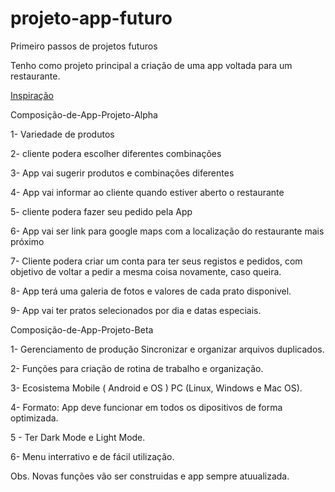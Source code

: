 # projeto-app-futuro
Primeiro passos de projetos futuros 

Tenho como projeto principal a criação de uma app voltada para um restaurante.

[Inspiração](https://pt.goodbarber.com/blog/como-criar-um-app-em-7-passos-faceis-a864/)

Composição-de-App-Projeto-Alpha 

1- Variedade de produtos 

2- cliente podera escolher diferentes combinações

3- App vai sugerir produtos e combinações diferentes

4- App vai informar ao cliente quando estiver aberto o restaurante

5- cliente podera fazer seu pedido pela App

6- App vai ser link para google maps com a localização do restaurante mais próximo

7- Cliente podera criar um conta para ter seus registos e pedidos, com objetivo de voltar a pedir a mesma coisa novamente, caso queira.

8- App terá uma galeria de fotos e valores de cada prato disponivel. 

9- App vai ter pratos selecionados por dia e datas especiais.

Composição-de-App-Projeto-Beta 

1- Gerenciamento de produção Sincronizar e organizar arquivos duplicados.

2- Funções para criação de rotina de trabalho e organização.

3- Ecosistema Mobile ( Android e OS ) PC (Linux, Windows e Mac OS).

4- Formato: App deve funcionar em todos os dipositivos de forma optimizada. 

5 - Ter Dark Mode e Light Mode. 

6- Menu interrativo e de fácil utilização. 



Obs. Novas funções vão ser construidas e app sempre atuualizada. 

